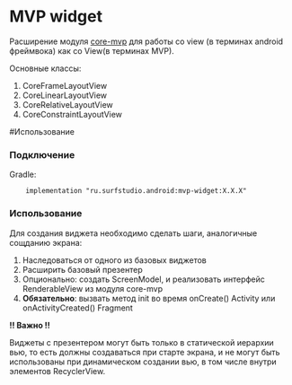 # MVP widget
Расширение модуля [core-mvp](../core-mvp) для работы со view
(в терминах android фреймвока) как со View(в терминах MVP).

Основные классы:

1. CoreFrameLayoutView
2. CoreLinearLayoutView
3. CoreRelativeLayoutView
4. CoreConstraintLayoutView

#Использование


### Подключение
Gradle:
```
    implementation "ru.surfstudio.android:mvp-widget:X.X.X"
```

### Использование

Для создания виджета необходимо сделать шаги, аналогичные сощданию экрана:
1. Наследоваться от одного из базовых виджетов
1. Расширить базовый презентер
1. Опционально: создать ScreenModel, и реализовать интерфейс RenderableView из модуля core-mvp
1. **Обязательно**: вызвать метод init во время onCreate() Activity или onActivityCreated() Fragment

**!! Важно !!**

Виджеты с презентером могут быть только в статической иерархии вью,
то есть должны создаваться при старте экрана, и не могут быть использованы при
динамическом создании вью, в том числе внутри элементов RecyclerView.